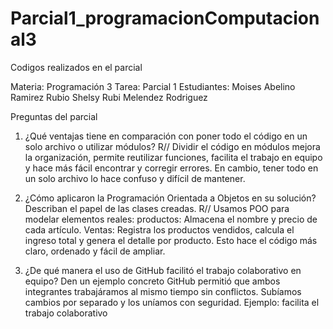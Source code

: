 # Parcial1_programacionComputacional3
Codigos realizados en el parcial 

Materia: Programación 3 
Tarea: Parcial 1
Estudiantes: 
Moises Abelino Ramirez Rubio
Shelsy Rubi Melendez Rodriguez 


Preguntas del parcial 

1. ¿Qué ventajas tiene en comparación con poner todo el código en
un solo archivo o utilizar módulos? R// Dividir el código en módulos mejora la organización, permite reutilizar funciones, facilita el trabajo en equipo y hace más fácil encontrar y corregir errores. En cambio, tener todo en un solo archivo lo hace confuso y difícil de mantener.

2. ¿Cómo aplicaron la Programación Orientada a Objetos en su
solución? Describan el papel de las clases creadas. R// 
Usamos POO para modelar elementos reales:
 productos: Almacena el nombre y precio de cada artículo.
 Ventas: Registra los productos vendidos, calcula el ingreso total y genera el detalle por producto.
 Esto hace el código más claro, ordenado y fácil de ampliar.

 3. ¿De qué manera el uso de GitHub facilitó el trabajo colaborativo
en equipo? Den un ejemplo concreto GitHub permitió que ambos integrantes trabajáramos al mismo tiempo sin conflictos. Subíamos cambios por separado y los uníamos con seguridad. Ejemplo: facilita el trabajo colaborativo







